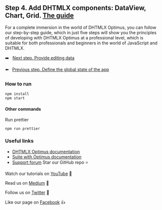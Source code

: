 ## Step 4. Add DHTMLX components: DataView, Chart, Grid. [The guide](https://docs.dhtmlx.com/suite/optimus_guides__how_to_start_optimus.html#step4adddhtmlxcomponentsdataviewchartgrid)

For a complete immersion in the world of DHTMLX Optimus, you can follow our step-by-step guide, which in just five steps will show you the principles of developing with DHTMLX Optimus at a professional level, which is suitable for both professionals and beginners in the world of JavaScript and DHTMLX.

:arrow_right: &nbsp; [Next step. Provide editing data](https://github.com/DHTMLX/optimus-demo-guide/tree/guide/step-5)

:arrow_left: &nbsp; [Previous step. Define the global state of the app](https://github.com/DHTMLX/optimus-demo-guide/tree/guide/step-3)

### How to run

```
npm install
npm start
```

#### Other commands

Run prettier

```
npm run prettier
```

### Useful links

- [DHTMLX Optimus documentation](https://docs.dhtmlx.com/suite/optimus_guides__index.html)
- [Suite with Optimus documentation](https://docs.dhtmlx.com/suite/optimus_guides__how_to_start_optimus.html)
- [Support forum](https://forum.dhtmlx.com/c/optimus)
Star our GitHub repo :star:

Watch our tutorials on [YouTube](https://www.youtube.com/user/dhtmlx/videos) :eyes:

Read us on [Medium](https://medium.com/@dhtmlx) :newspaper:

Follow us on [Twitter](https://twitter.com/dhtmlx) :feet:

Like our page on [Facebook](https://www.facebook.com/dhtmlx/) :thumbsup:
